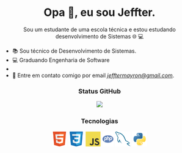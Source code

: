<h1 align="center">Opa 👋, eu sou Jeffter.</h1>
<p align="center">Sou um estudante de uma escola técnica e estou estudando desenvolvimento de Sistemas 🌐  💻</p>

- 📚 Sou técnico de Desenvolvimento de Sistemas.
- 💻 Graduando Engenharia de Software
- 
- 📧 Entre em contato comigo por email *jefftermayron@gmail.com*.

<h3 align="center">Status GitHub</h3>
<p align="center">
    <img src="https://github-readme-stats.vercel.app/api?username=jefftermayron&show_icons=true&theme=radical">
</p>

<h3 align="center">Tecnologias</h3>

<p align="center">
    <img src="https://github.com/devicons/devicon/blob/master/icons/html5/html5-original.svg" alt="html5"  width="40" height="40"/>
    <img src="https://github.com/devicons/devicon/blob/master/icons/css3/css3-original.svg" alt="css3"  width="40" height="40"/>
    <img src="https://github.com/devicons/devicon/blob/master/icons/javascript/javascript-original.svg" alt="javascript" width="40" height="40"/>
    <img src="https://github.com/devicons/devicon/blob/master/icons/php/php-plain.svg" alt="php" width="30" height="40"/>
    <img src="https://github.com/devicons/devicon/blob/master/icons/mysql/mysql-original.svg" alt="mysql" width="40" height="40"/>
    <img src="https://github.com/devicons/devicon/blob/master/icons/python/python-original.svg" alt="mysql" width="40" height="40"/>
</p>

<!--
### Oi, eu sou Jeffter 👋
**jefftermayron/jefftermayron** is a ✨ _special_ ✨ repository because its `README.md` (this file) appears on your GitHub profile.

Here are some ideas to get you started:

- 🔭 I’m currently working on ...
- 🌱 I’m currently learning ...
- 👯 I’m looking to collaborate on ...
- 🤔 I’m looking for help with ...
- 💬 Ask me about ...
- 📫 How to reach me: ...
- 😄 Pronouns: ...
- ⚡ Fun fact: ...
-->
